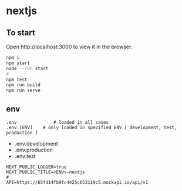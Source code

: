 # nextjs

## To start

Open http://localhost:3000 to view it in the browser.

```sh
npm i
npm start
node --run start
#
npm test
npm run build
npm run serve
```

## env

```.env
.env              # loaded in all cases
.env.[ENV]    # only loaded in specified ENV [ development, test, production ]
```

 * .env.development
 * .env.production
 * .env.test
 
```env
NEXT_PUBLIC_LOGGER=true
NEXT_PUBLIC_TITLE=<ENV>-nextjs
#
API=https://65fd14fb9fc4425c653119c5.mockapi.io/api/v1
```

